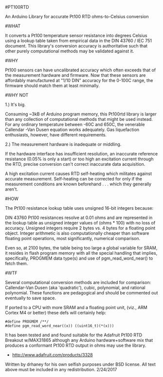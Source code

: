 #PT100RTD

An Arduino Library for accurate Pt100 RTD ohms-to-Celsius conversion

#WHAT

It converts a Pt100 temperature sensor resistance into degrees Celsius 
using a lookup table taken from empirical data in the DIN 43760 / IEC 751 
document. This library's conversion accuracy is authoritative such that
other purely computational methods may be validated against it.


#WHY

Pt100 sensors can have uncalibrated accuracy which often exceeds that of the measurement
hardware and firmware. Now that these sensors are affordably manufactured at "1/10 DIN"
accuracy for the 0-100C range, the firmware should match them at least minimally. 


#WHY NOT

1.) It's big.

Consuming ~3kB of Arduino program memory, this Pt100rtd library is larger
than any collection of computational methods that might be used instead. 
For any ordinary temperature between -60C and 650C, the venerable Callendar
-Van Dusen equation works adequately. Gas liquefaction enthusiasts, however,
have different requirements.

2.) The measurement hardware is inadequate or middling.

If the hardware interface has insufficient resolution, an inaccurate reference
resistance (0.05% is only a start) or too high an excitation current through
the RTD, precise conversion can't correct inaccurate data acquisition.

A high excitation current causes RTD self-heating which militates against accurate
measurement. Self-heating can be corrected for only if the measurement conditions
are known beforehand . . . which they generally aren't.


#HOW

The Pt100 resistance lookup table uses unsigned 16-bit integers because:

DIN 43760 Pt100 resistances resolve at 0.01 ohms and are represented
in the lookup table as unsigned integer values of (ohms * 100) with
no loss of accuracy. Unsigned integers require 2 bytes vs. 4 bytes for
a floating point object. Integer arithmetic is also computationally cheaper
than software floating point operations, most significantly, numerical
comparison.

Even so, at 2100 bytes, the table being too large a global variable for 
SRAM, it resides in flash program memory with all the special handling 
that implies, specifically, PROGMEM data type(s) and use of 
pgm_read_word_near() to fetch them.  


#WTF

Several computational conversion methods are included for comparison: 
Callendar-Van Dusen (aka 'quadratic'), cubic, polynomial, and rational 
polynomial.  These functions are pedagogical and should be commented out 
eventually to save space.

If ported to a CPU with more SRAM and a floating point unit, (viz., ARM
Cortex M4 or better) these defs will certainly help: 

	#define PROGMEM /**/
	#define pgm_read_word_near((x)) ((uint16_t)(*(x)))

It has been tested and and found suitable for the Adafruit Pt100 RTD
Breakout w/MAX31865 although any Arduino hardware+software mix that
produces a conformant Pt100 RTD output in ohms may use the library.  
    
   * http://www.adafruit.com/products/3328


Written by drhaney for his own selfish purposes under BSD 
license.  All text above must be included in any redistribution.
2/24/2017
